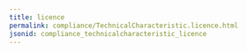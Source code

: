 ```yaml
---
title: licence
permalink: compliance/TechnicalCharacteristic.licence.html
jsonid: compliance_technicalcharacteristic_licence
---
```

